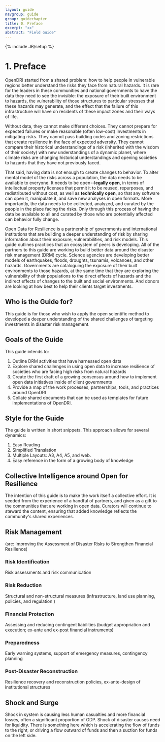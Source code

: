 ```yaml
---
layout: guide
navgroup: guide
group: guidechapter
title: 0. Preface
excerpt: "xx"
abstract: "Field Guide"
---
```

{% include JB/setup %}

# 1.	Preface

OpenDRI started from a shared problem: how to help people in vulnerable regions better understand the risks they face from natural hazards. It is rare for the leaders in these communities and national governments to have the data they need to see the invisible: the exposure of their built environment to hazards, the vulnerability of those structures to particular stresses that these hazards may generate, and the effect that the failure of this infrastructure will have on residents of these impact zones and their ways of life. 

Without data, they cannot make different choices. They cannot prepare for expected failures or make reasonable (often low-cost) investments in mitigating risks. They cannot pass building codes and zoning restrictions that create resilience in the face of expected adversity. They cannot compare their historical understandings of a risk (inherited with the wisdom of their society) with new understandings of a dynamic planet, where climate risks are changing historical understandings and opening societies to hazards that they have not previously faced.

That said, having data is not enough to create changes to behavior. To alter mental model of the risks across a population, the data needs to be available to everyone. It needs to be open--**legally open**, in terms of intellectual property licenses that permit it to be reused, repurposes, and redistributed without cost, as well as **technically open**, so that any software can open it, manipulate it, and save new analyses in open formats. More importantly, the data needs to be collected, analyzed, and curated by the people in the place facing the risks. Only through this process of having the data be available to all and curated by those who are potentially affected can behavior fully change.

Open Data for Resilience is a partnership of governments and international institutions that are building a deeper understanding of risk by sharing information about their exposure, vulnerabilities, and risk models.  This guide outlines practices that an ecosystem of peers is developing. All of the partners to this guide are working to build better data around the disaster risk management (DRM) cycle. Science agencies are developing better models of earthquakes, floods, droughts, tsunamis, volcanoes, and other hazards. Governments are cataloguing the exposure of their built environments to those hazards, at the same time that they are exploring the vulnerability of their populations to the direct effects of hazards and the indirect effects of changes to the built and social environments. And donors are looking at how best to help their clients target investments. 


## Who is the Guide for?
This guide is for those who wish to apply the open scientific method to developed a deeper understanding of the shared challenges of targeting investments in disaster risk management.

## Goals of the Guide
This guide intends to:

1.	Outline DRM activities that have harnessed open data
2.	Explore shared challenges in using open data to increase resilience of societies who are facing high risks from natural hazards
3.	Create the first draft of a growing consensus around how to implement open data initiatives inside of client governments
4.	Provide a map of the work processes, partnerships, tools, and practices around OpenDRI
5.	Collate shared documents that can be used as templates for future implementations of OpenDRI.

## Style for the Guide
The guide is written in short snippets. This approach allows for several dynamics:

1. Easy Reading
2. Simplified Translation
3. Multiple Layouts: A3, A4, A5, and web.
4. Easy reference in the form of a growing body of knowledge

## Collective Intelligence around Open for Resilience
The intention of this guide is to make the work itself a collective effort. It is seeded from the experience of a handful of partners, and given as a gift to the communities that are working in open data. Curators will continue to steward the content, ensuring that added knowledge reflects the community's shared experiences.

<!-- ## What problems does this approach address? -->

## Risk Management
(src: Improving the Assessment of Disaster Risks to Strengthen Financial Resilience)
### Risk Identification
Risk assessments and risk communication

### Risk Reduction
Structural and non-structural measures (infrastructure, land use planning, policies, and regulation
)
### Financial Protection
Assessing and reducing contingent liabilities (budget appropriation and execution; ex-ante and ex-post financial instruments)

### Preparedness
Early warning systems, support of emergency measures, contingency planning

### Post-Disaster Reconstruction
Resilience recovery and reconstruction policies, ex-ante-design of institutional structures

## Shock and Surge
Shock in system is causing less human casualties and more financial losses, often a significant proportion of GDP. Shock of disaster causes need for liquidity. There is something here which is accelerating the flow of funds to the right, or driving a flow outward of funds and then a suction for funds on the left side.






